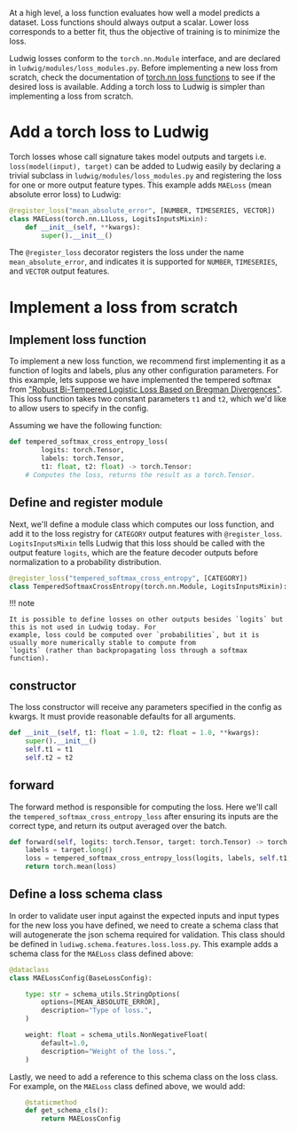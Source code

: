 At a high level, a loss function evaluates how well a model predicts a dataset. Loss functions should always output a
scalar. Lower loss corresponds to a better fit, thus the objective of training is to minimize the loss.

Ludwig losses conform to the `torch.nn.Module` interface, and are declared in `ludwig/modules/loss_modules.py`. Before
implementing a new loss from scratch, check the documentation of [torch.nn loss functions](https://pytorch.org/docs/stable/nn.html#loss-functions)
to see if the desired loss is available. Adding a torch loss to Ludwig is simpler than implementing a loss from scratch.

# Add a torch loss to Ludwig

Torch losses whose call signature takes model outputs and targets i.e. `loss(model(input), target)` can be added to
Ludwig easily by declaring a trivial subclass in `ludwig/modules/loss_modules.py` and registering the loss for one or
more output feature types. This example adds `MAELoss` (mean absolute error loss) to Ludwig:

```python
@register_loss("mean_absolute_error", [NUMBER, TIMESERIES, VECTOR])
class MAELoss(torch.nn.L1Loss, LogitsInputsMixin):
    def __init__(self, **kwargs):
        super().__init__()
```

The `@register_loss` decorator registers the loss under the name `mean_absolute_error`, and indicates it is supported
for `NUMBER`, `TIMESERIES`, and `VECTOR` output features.

# Implement a loss from scratch

## Implement loss function

To implement a new loss function, we recommend first implementing it as a function of logits and labels, plus any other
configuration parameters. For this example, lets suppose we have implemented the tempered softmax from
["Robust Bi-Tempered Logistic Loss Based on Bregman Divergences"](https://arxiv.org/abs/1906.03361). This loss function
takes two constant parameters `t1` and `t2`, which we'd like to allow users to specify in the config.

Assuming we have the following function:

```python
def tempered_softmax_cross_entropy_loss(
        logits: torch.Tensor,
        labels: torch.Tensor,
        t1: float, t2: float) -> torch.Tensor:
    # Computes the loss, returns the result as a torch.Tensor.
```

## Define and register module

Next, we'll define a module class which computes our loss function, and add it to the loss registry for `CATEGORY`
output features with `@register_loss`. `LogitsInputsMixin` tells Ludwig that this loss should be called with the output
feature `logits`, which are the feature decoder outputs before normalization to a probability distribution.

```python
@register_loss("tempered_softmax_cross_entropy", [CATEGORY])
class TemperedSoftmaxCrossEntropy(torch.nn.Module, LogitsInputsMixin):
```

!!! note

    It is possible to define losses on other outputs besides `logits` but this is not used in Ludwig today. For
    example, loss could be computed over `probabilities`, but it is usually more numerically stable to compute from
    `logits` (rather than backpropagating loss through a softmax function).

## constructor

The loss constructor will receive any parameters specified in the config as kwargs. It must provide reasonable defaults
for all arguments.

```python
def __init__(self, t1: float = 1.0, t2: float = 1.0, **kwargs):
    super().__init__()
    self.t1 = t1
    self.t2 = t2
```

## forward

The forward method is responsible for computing the loss. Here we'll call the `tempered_softmax_cross_entropy_loss`
after ensuring its inputs are the correct type, and return its output averaged over the batch.

```python
def forward(self, logits: torch.Tensor, target: torch.Tensor) -> torch.Tensor:
    labels = target.long()
    loss = tempered_softmax_cross_entropy_loss(logits, labels, self.t1, self.t2)
    return torch.mean(loss)
```

## Define a loss schema class

In order to validate user input against the expected inputs and input types for the new loss you have defined, we need 
to create a schema class that will autogenerate the json schema required for validation. This class should be defined 
in `ludiwg.schema.features.loss.loss.py`. This example adds a schema class for the `MAELoss` class defined above:

```python
@dataclass
class MAELossConfig(BaseLossConfig):

    type: str = schema_utils.StringOptions(
        options=[MEAN_ABSOLUTE_ERROR],
        description="Type of loss.",
    )

    weight: float = schema_utils.NonNegativeFloat(
        default=1.0,
        description="Weight of the loss.",
    )
```

Lastly, we need to add a reference to this schema class on the loss class. For example, on the `MAELoss` class defined 
above, we would add:

```python
    @staticmethod
    def get_schema_cls():
        return MAELossConfig
```